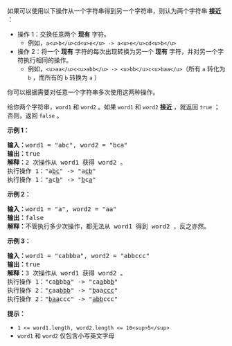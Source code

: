如果可以使用以下操作从一个字符串得到另一个字符串，则认为两个字符串 **接近** ：

* 操作 1：交换任意两个 **现有** 字符。
  * 例如，`a<u>b</u>cd<u>e</u> -> a<u>e</u>cd<u>b</u>`
* 操作 2：将一个 **现有** 字符的每次出现转换为另一个 **现有** 字符，并对另一个字符执行相同的操作。
  * 例如，`<u>aa</u>c<u>abb</u> -> <u>bb</u>c<u>baa</u>`（所有 `a` 转化为 `b` ，而所有的 `b` 转换为 `a` ）

你可以根据需要对任意一个字符串多次使用这两种操作。

 给你两个字符串，`word1` 和 `word2` 。如果 `word1` 和 `word2`  **接近** ，就返回 `true` ；否则，返回 `false` 。

**示例 1：**

<pre><strong>输入：</strong>word1 = "abc", word2 = "bca"
<strong>输出：</strong>true
<strong>解释：</strong>2 次操作从 word1 获得 word2 。
执行操作 1："a<u>bc</u>" -> "a<u>cb</u>"
执行操作 1："<u>a</u>c<u>b</u>" -> "<u>b</u>c<u>a</u>"
</pre>

**示例 2：**

<pre><strong>输入：</strong>word1 = "a", word2 = "aa"
<strong>输出：</strong>false
<strong>解释：</strong>不管执行多少次操作，都无法从 word1 得到 word2 ，反之亦然。</pre>

**示例 3：**

<pre><strong>输入：</strong>word1 = "cabbba", word2 = "abbccc"
<strong>输出：</strong>true
<strong>解释：</strong>3 次操作从 word1 获得 word2 。
执行操作 1："ca<u>b</u>bb<u>a</u>" -> "ca<u>a</u>bb<u>b</u>"
执行操作 2："<u>c</u>aa<u>bbb</u>" -> "<u>b</u>aa<u>ccc</u>"
执行操作 2："<u>baa</u>ccc" -> "<u>abb</u>ccc"
</pre>

**提示：**

* `1 <= word1.length, word2.length <= 10<sup>5</sup>`
* `word1` 和 `word2` 仅包含小写英文字母
